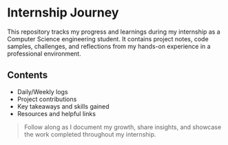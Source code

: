 # Internship Journey

This repository tracks my progress and learnings during my internship as a Computer Science engineering student. It contains project notes, code samples, challenges, and reflections from my hands-on experience in a professional environment.

## Contents
- Daily/Weekly logs
- Project contributions
- Key takeaways and skills gained
- Resources and helpful links

> Follow along as I document my growth, share insights, and showcase the work completed throughout my internship.
